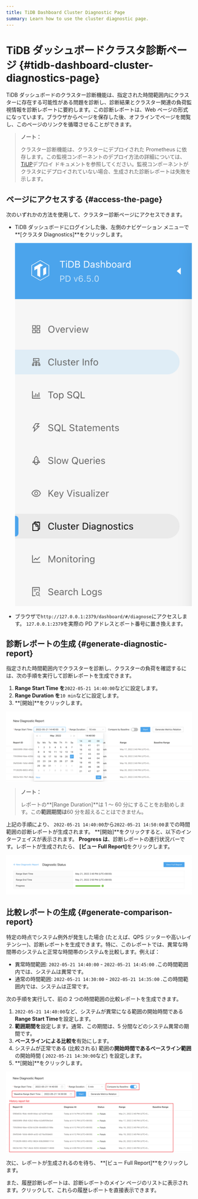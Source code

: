 ```yaml
---
title: TiDB Dashboard Cluster Diagnostic Page
summary: Learn how to use the cluster diagnostic page.
---
```


# TiDB ダッシュボードクラスタ診断ページ {#tidb-dashboard-cluster-diagnostics-page}

TiDB ダッシュボードのクラスター診断機能は、指定された時間範囲内にクラスターに存在する可能性がある問題を診断し、診断結果とクラスター関連の負荷監視情報を診断レポートに要約します。この診断レポートは、Web ページの形式になっています。ブラウザからページを保存した後、オフラインでページを閲覧し、このページのリンクを循環させることができます。

> **ノート：**
>
> クラスター診断機能は、クラスターにデプロイされた Prometheus に依存します。この監視コンポーネントのデプロイ方法の詳細については、 [TiUP](/tiup/tiup-overview.md)デプロイ ドキュメントを参照してください。監視コンポーネントがクラスタにデプロイされていない場合、生成された診断レポートは失敗を示します。

## ページにアクセスする {#access-the-page}

次のいずれかの方法を使用して、クラスター診断ページにアクセスできます。

-   TiDB ダッシュボードにログインした後、左側のナビゲーション メニューで**[クラスタ Diagnostics]**をクリックします。

    ![Access Cluster Diagnostics page](/media/dashboard/dashboard-diagnostics-access-v650.png)

-   ブラウザで`http://127.0.0.1:2379/dashboard/#/diagnose`にアクセスします。 `127.0.0.1:2379`を実際の PD アドレスとポート番号に置き換えます。

## 診断レポートの生成 {#generate-diagnostic-report}

指定された時間範囲内でクラスターを診断し、クラスターの負荷を確認するには、次の手順を実行して診断レポートを生成できます。

1.  **Range Start Time を**`2022-05-21 14:40:00`などに設定します。
2.  **Range Duration を**`10 min`などに設定します。
3.  **[開始]**をクリックします。

![Generate diagnostic report](/media/dashboard/dashboard-diagnostics-gen-report-v650.png)

> **ノート：**
>
> レポートの**[Range Duration]**は 1 ～ 60 分にすることをお勧めします。この<strong>範囲期間は</strong>60 分を超えることはできません。

上記の手順により、 `2022-05-21 14:40:00`から`2022-05-21 14:50:00`までの時間範囲の診断レポートが生成されます。 **[開始]**をクリックすると、以下のインターフェイスが表示されます。 <strong>Progress は</strong>、診断レポートの進行状況バーです。レポートが生成されたら、 <strong>[ビュー Full Report]</strong>をクリックします。

![Report progress](/media/dashboard/dashboard-diagnostics-gen-process-v650.png)

## 比較レポートの生成 {#generate-comparison-report}

特定の時点でシステム例外が発生した場合 (たとえば、QPS ジッターや高いレイテンシー)、診断レポートを生成できます。特に、このレポートでは、異常な時間帯のシステムと正常な時間帯のシステムを比較します。例えば：

-   異常時間範囲: `2022-05-21 14:40:00` - `2022-05-21 14:45:00` .この時間範囲内では、システムは異常です。
-   通常の時間範囲: `2022-05-21 14:30:00` - `2022-05-21 14:35:00` .この時間範囲内では、システムは正常です。

次の手順を実行して、前の 2 つの時間範囲の比較レポートを生成できます。

1.  `2022-05-21 14:40:00`など、システムが異常になる範囲の開始時間である**Range Start Time**を設定します。
2.  **範囲期間を**設定します。通常、この期間は、5 分間などのシステム異常の期間です。
3.  **ベースラインによる比較を**有効にします。
4.  システムが正常である (比較される) 範囲の**開始時間であるベースライン範囲**の開始時間 ( `2022-05-21 14:30:00`など) を設定します。
5.  **[開始]**をクリックします。

![Generate comparison report](/media/dashboard/dashboard-diagnostics-gen-compare-report-v650.png)

次に、レポートが生成されるのを待ち、 **[ビュー Full Report]**をクリックします。

また、履歴診断レポートは、診断レポートのメイン ページのリストに表示されます。クリックして、これらの履歴レポートを直接表示できます。
